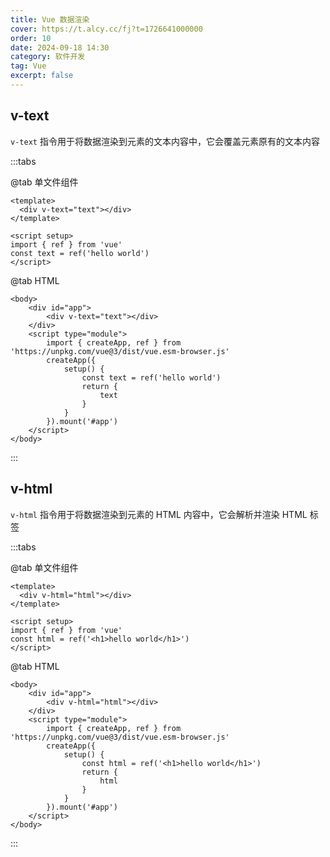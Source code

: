 ```yaml
---
title: Vue 数据渲染
cover: https://t.alcy.cc/fj?t=1726641000000
order: 10
date: 2024-09-18 14:30
category: 软件开发
tag: Vue
excerpt: false
---
```

## v-text

`v-text` 指令用于将数据渲染到元素的文本内容中，它会覆盖元素原有的文本内容

:::tabs

@tab 单文件组件

```vue
<template>
  <div v-text="text"></div>
</template>

<script setup>
import { ref } from 'vue'
const text = ref('hello world')
</script>
```
@tab HTML
```vue-html
<body>
    <div id="app">
        <div v-text="text"></div>
    </div>
    <script type="module">
        import { createApp, ref } from 'https://unpkg.com/vue@3/dist/vue.esm-browser.js'
        createApp({
            setup() {
                const text = ref('hello world')
                return {
                    text
                }
            }
        }).mount('#app')
    </script>
</body>
```
:::
## v-html

`v-html` 指令用于将数据渲染到元素的 HTML 内容中，它会解析并渲染 HTML 标签

:::tabs

@tab 单文件组件

```vue
<template>
  <div v-html="html"></div>
</template>

<script setup>
import { ref } from 'vue'
const html = ref('<h1>hello world</h1>')
</script>
```
@tab HTML
```vue-html
<body>
    <div id="app">
        <div v-html="html"></div>
    </div>
    <script type="module">
        import { createApp, ref } from 'https://unpkg.com/vue@3/dist/vue.esm-browser.js'
        createApp({
            setup() {
                const html = ref('<h1>hello world</h1>')
                return {
                    html
                }
            }
        }).mount('#app')
    </script>
</body>
```
:::
